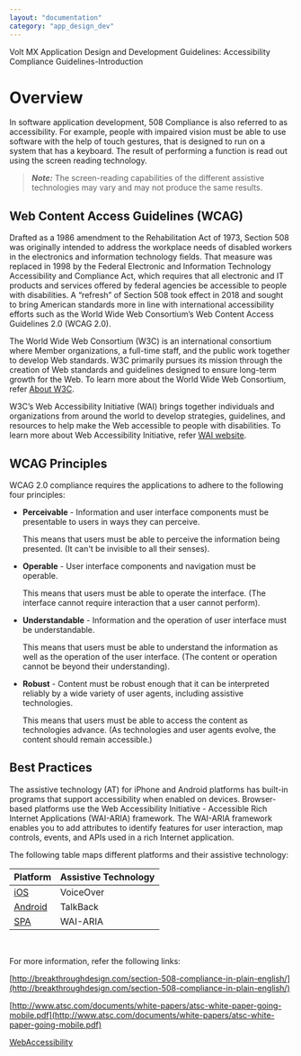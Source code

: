 ```yaml
---
layout: "documentation"
category: "app_design_dev"
---
```

                            

Volt MX  Application Design and Development Guidelines: Accessibility Compliance Guidelines-Introduction

Overview
========

In software application development, 508 Compliance is also referred to as accessibility. For example, people with impaired vision must be able to use software with the help of touch gestures, that is designed to run on a system that has a keyboard. The result of performing a function is read out using the screen reading technology.

> **_Note:_** The screen-reading capabilities of the different assistive technologies may vary and may not produce the same results.

Web Content Access Guidelines (WCAG)
------------------------------------

Drafted as a 1986 amendment to the Rehabilitation Act of 1973, Section 508 was originally intended to address the workplace needs of disabled workers in the electronics and information technology fields. That measure was replaced in 1998 by the Federal Electronic and Information Technology Accessibility and Compliance Act, which requires that all electronic and IT products and services offered by federal agencies be accessible to people with disabilities. A “refresh” of Section 508 took effect in 2018 and sought to bring American standards more in line with international accessibility efforts such as the World Wide Web Consortium’s Web Content Access Guidelines 2.0 (WCAG 2.0).

The World Wide Web Consortium (W3C) is an international consortium where Member organizations, a full-time staff, and the public work together to develop Web standards. W3C primarily pursues its mission through the creation of Web standards and guidelines designed to ensure long-term growth for the Web. To learn more about the World Wide Web Consortium, refer [About W3C](http://www.w3.org/Consortium/).

W3C’s Web Accessibility Initiative (WAI) brings together individuals and organizations from around the world to develop strategies, guidelines, and resources to help make the Web accessible to people with disabilities. To learn more about Web Accessibility Initiative, refer [WAI website](http://www.w3.org/WAI/).

WCAG Principles
---------------

WCAG 2.0 compliance requires the applications to adhere to the following four principles:

*   **Perceivable** - Information and user interface components must be presentable to users in ways they can perceive.
    
    This means that users must be able to perceive the information being presented. (It can't be invisible to all their senses).
    
*   **Operable** - User interface components and navigation must be operable.
    
    This means that users must be able to operate the interface. (The interface cannot require interaction that a user cannot perform).
    
*   **Understandable** - Information and the operation of user interface must be understandable.
    
    This means that users must be able to understand the information as well as the operation of the user interface. (The content or operation cannot be beyond their understanding).
    
*   **Robust** - Content must be robust enough that it can be interpreted reliably by a wide variety of user agents, including assistive technologies.
    
    This means that users must be able to access the content as technologies advance. (As technologies and user agents evolve, the content should remain accessible.)
    

Best Practices
--------------

The assistive technology (AT) for iPhone and Android platforms has built-in programs that support accessibility when enabled on devices. Browser-based platforms use the Web Accessibility Initiative - Accessible Rich Internet Applications (WAI-ARIA) framework. The WAI-ARIA framework enables you to add attributes to identify features for user interaction, map controls, events, and APIs used in a rich Internet application.

The following table maps different platforms and their assistive technology:

  
| Platform | Assistive Technology |
| --- | --- |
| [iOS](https://developer.apple.com/library/mac/documentation/Accessibility/Conceptual/AccessibilityMacOSX/OSXAXIntro/OSXAXintro.html) | VoiceOver |
| [Android](http://developer.android.com/guide/topics/ui/accessibility/index.html) | TalkBack |
| [SPA](http://www.w3.org/WAI/) | WAI-ARIA |

 

For more information, refer the following links:

[http://breakthroughdesign.com/section-508-compliance-in-plain-english/](http://breakthroughdesign.com/section-508-compliance-in-plain-english/)

[http://www.atsc.com/documents/white-papers/atsc-white-paper-going-mobile.pdf](http://www.atsc.com/documents/white-papers/atsc-white-paper-going-mobile.pdf)

[WebAccessibility](https://www.webaccessibility.com/best_practices.php?technology_platform_id=1)

